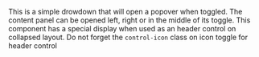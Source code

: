 This is a simple drowdown that will open a popover when toggled. The content panel can be opened left, right or in the middle of its toggle.
This component has a special display when used as an header control on collapsed layout. Do not forget the `control-icon` class on icon toggle for header control 
